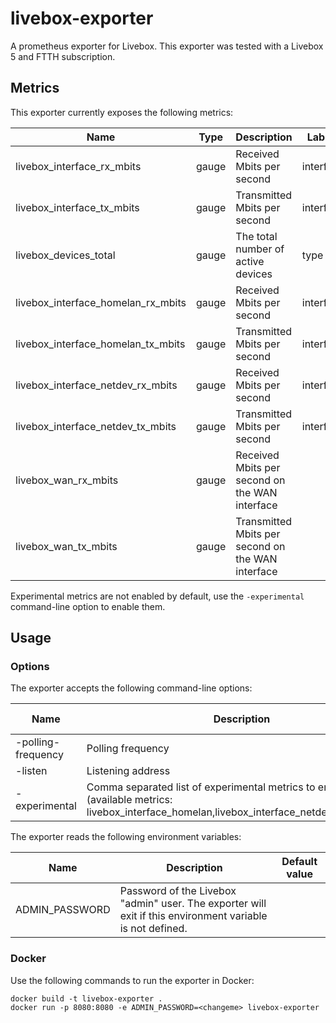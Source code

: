# livebox-exporter

A prometheus exporter for Livebox. This exporter was tested with a Livebox 5 and
FTTH subscription.

## Metrics

This exporter currently exposes the following metrics:

| Name                               | Type  | Description                                       | Labels    | Experimental |
| ---------------------------------- | ----- | ------------------------------------------------- | --------- | ------------ |
| livebox_interface_rx_mbits         | gauge | Received Mbits per second                         | interface | No           |
| livebox_interface_tx_mbits         | gauge | Transmitted Mbits per second                      | interface | No           |
| livebox_devices_total              | gauge | The total number of active devices                | type      | No           |
| livebox_interface_homelan_rx_mbits | gauge | Received Mbits per second                         | interface | Yes          |
| livebox_interface_homelan_tx_mbits | gauge | Transmitted Mbits per second                      | interface | Yes          |
| livebox_interface_netdev_rx_mbits  | gauge | Received Mbits per second                         | interface | Yes          |
| livebox_interface_netdev_tx_mbits  | gauge | Transmitted Mbits per second                      | interface | Yes          |
| livebox_wan_rx_mbits               | gauge | Received Mbits per second on the WAN interface    |           | Yes          |
| livebox_wan_tx_mbits               | gauge | Transmitted Mbits per second on the WAN interface |           | Yes          |

Experimental metrics are not enabled by default, use the `-experimental`
command-line option to enable them.

## Usage

### Options

The exporter accepts the following command-line options:

| Name               | Description                                                                                                                                | Default value |
| ------------------ | ------------------------------------------------------------------------------------------------------------------------------------------ | ------------- |
| -polling-frequency | Polling frequency                                                                                                                          | 30            |
| -listen            | Listening address                                                                                                                          | :8080         |
| -experimental      | Comma separated list of experimental metrics to enable (available metrics: livebox_interface_homelan,livebox_interface_netdev,livebox_wan) |               |

The exporter reads the following environment variables:

| Name           | Description                                                                                               | Default value |
| -------------- | --------------------------------------------------------------------------------------------------------- | ------------- |
| ADMIN_PASSWORD | Password of the Livebox "admin" user. The exporter will exit if this environment variable is not defined. |               |

### Docker

Use the following commands to run the exporter in Docker:

```console
docker build -t livebox-exporter .
docker run -p 8080:8080 -e ADMIN_PASSWORD=<changeme> livebox-exporter
```
